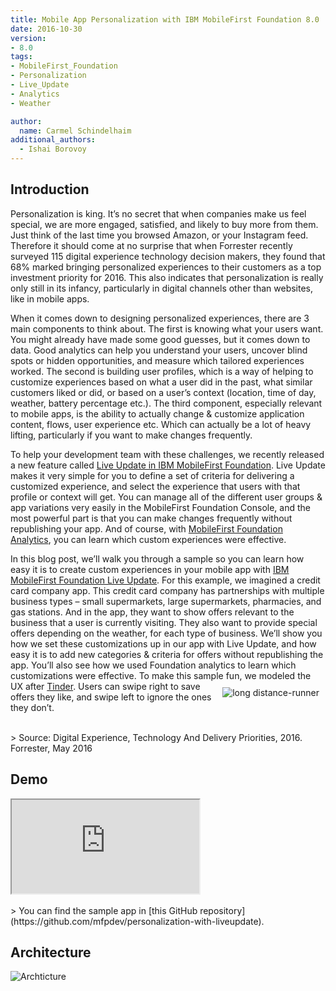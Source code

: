 ```yaml
---
title: Mobile App Personalization with IBM MobileFirst Foundation 8.0
date: 2016-10-30
version:
- 8.0
tags:
- MobileFirst_Foundation
- Personalization
- Live_Update
- Analytics
- Weather

author:
  name: Carmel Schindelhaim
additional_authors:
  - Ishai Borovoy
---
```

## Introduction
Personalization is king. It’s no secret that when companies make us feel special, we are more engaged, satisfied, and likely to buy more from them.  Just think of the last time you browsed Amazon, or your Instagram feed. Therefore it should come at no surprise that when Forrester recently surveyed 115 digital experience technology decision makers, they found that 68% marked bringing personalized experiences to their customers as a top investment priority for 2016. This also indicates that personalization is really only still in its infancy, particularly in digital channels other than websites, like in mobile apps.

When it comes down to designing personalized experiences, there are 3 main components to think about. The first is knowing what your users want. You might already have made some good guesses, but it comes down to data. Good analytics can help you understand your users, uncover blind spots or hidden opportunities, and measure which tailored experiences worked. The second is building user profiles, which is a way of helping to customize experiences based on what a user did in the past, what similar customers liked or did, or based on a user’s context (location, time of day, weather, battery percentage etc.). The third component, especially relevant to mobile apps, is the ability to actually change & customize application content, flows, user experience etc. Which can actually be a lot of heavy lifting, particularly if you want to make changes frequently.

To help your development team with these challenges, we recently released a new feature called [Live Update in IBM MobileFirst Foundation](https://mobilefirstplatform.ibmcloud.com/tutorials/en/foundation/8.0/application-development/live-update/). Live Update makes it very simple for you to define a set of criteria for delivering a customized experience, and select the experience that users with that profile or context will get. You can manage all of the different user groups & app variations very easily in the MobileFirst Foundation Console, and the most powerful part is that you can make changes frequently without republishing your app. And of course, with [MobileFirst Foundation Analytics](https://mobilefirstplatform.ibmcloud.com/tutorials/en/foundation/8.0/analytics/), you can learn which custom experiences were effective.

In this blog post, we’ll walk you through a sample so you can learn how easy it is to create custom experiences in your mobile app with [IBM MobileFirst Foundation Live Update](https://mobilefirstplatform.ibmcloud.com/tutorials/en/foundation/8.0/application-development/live-update/). For this example, we imagined a credit card company app. This credit card company has partnerships with multiple business types – small supermarkets, large supermarkets, pharmacies, and gas stations. And in the app, they want to show offers relevant to the business that a user is currently visiting. They also want to provide special offers depending on the weather, for each type of business.  We’ll show you how we set these customizations up in our app with Live Update, and how easy it is to add new categories & criteria for offers without republishing the app. You’ll also see how we used Foundation analytics to learn which customizations were effective. To make this sample fun, <img alt="long distance-runner" src="{{site.baseurl}}/assets/blog/2016-30-10-personalization-with-ibm-mobilefirst-foundation/tinder.png" style="float:right;margin: 10px"/> we modeled the UX after [Tinder](https://en.wikipedia.org/wiki/Tinder_(app)). Users can swipe right to save offers they like, and swipe left to ignore the ones they don’t.

<br/>
> Source: Digital Experience, Technology And Delivery Priorities, 2016. Forrester, May 2016

## Demo

<div class="sizer">
  <div class="embed-responsive embed-responsive-16by9">
    <iframe src="https://www.youtube.com/embed/zko9L9hCGZU"></iframe>
  </div>
</div>

<br/>
> You can find the sample app in [this GitHub repository](https://github.com/mfpdev/personalization-with-liveupdate).

## Architecture
![Archticture]({{site.baseurl}}/assets/blog/2016-30-10-personalization-with-ibm-mobilefirst-foundation/architecture.png)
